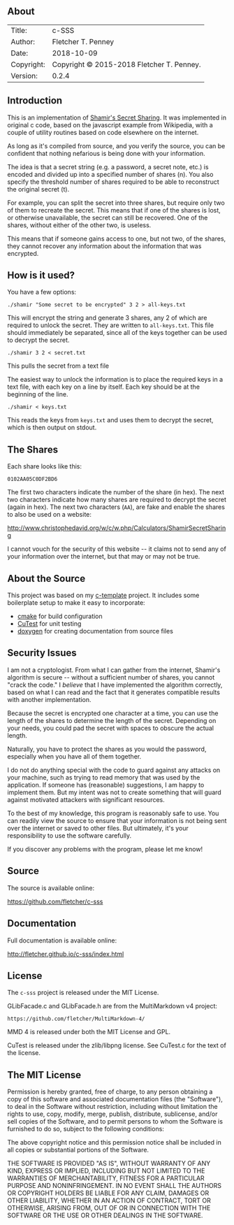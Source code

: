 ## About ##

|            |                           |  
| ---------- | ------------------------- |  
| Title:     | c-SSS        |  
| Author:    | Fletcher T. Penney       |  
| Date:      | 2018-10-09 |  
| Copyright: | Copyright © 2015-2018 Fletcher T. Penney.    |  
| Version:   | 0.2.4      |  


## Introduction ##

This is an implementation of [Shamir's Secret Sharing][shamir].  It was
implemented in original c code, based on the javascript example from
Wikipedia, with a couple of utility routines based on code elsewhere
on the internet.

As long as it's compiled from source, and you verify the source, you can
be confident that nothing nefarious is being done with your information.

The idea is that a secret string (e.g. a password, a secret note, etc.)
is encoded and divided up into a specified number of shares (n). You also
specify the threshold number of shares required to be able to reconstruct
the original secret (t).

For example, you can split the secret into three shares, but require only
two of them to recreate the secret.  This means that if one of the shares
is lost, or otherwise unavailable, the secret can still be recovered. One
of the shares, without either of the other two, is useless.

This means that if someone gains access to one, but not two, of the shares,
they cannot recover any information about the information that was
encrypted.


## How is it used? ##

You have a few options:

	./shamir "Some secret to be encrypted" 3 2 > all-keys.txt

This will encrypt the string and generate 3 shares, any 2 of which are required 
to unlock the secret.  They are written to `all-keys.txt`.  This file should
immediately be separated, since all of the keys together can be used to 
decrypt the secret.

	./shamir 3 2 < secret.txt

This pulls the secret from a text file


The easiest way to unlock the information is to place the required keys in a
text file, with each key on a line by itself.  Each key should be at the
beginning of the line.

	./shamir < keys.txt

This reads the keys from `keys.txt` and uses them to decrypt the secret, 
which is then output on stdout.


## The Shares ##

Each share looks like this:

	0102AA05C0DF2BD6

The first two characters indicate the number of the share (in hex). The
next two characters indicate how many shares are required to decrypt the
secret (again in hex).  The next two characters (`AA`), are fake and enable
the shares to also be used on a website:

<http://www.christophedavid.org/w/c/w.php/Calculators/ShamirSecretSharing>

I cannot vouch for the security of this website -- it claims not to send
any of your information over the internet, but that may or may not be true.


## About the Source ##

This project was based on my [c-template] project.  It includes some boilerplate setup to make it easy to incorporate:

* [cmake] for build configuration
* [CuTest] for unit testing
* [doxygen] for creating documentation from source files

[c-template]:	https://github.com/fletcher/c-template
[cmake]:	http://www.cmake.org/
[CuTest]:	http://cutest.sourceforge.net
[doxygen]:	http://www.stack.nl/~dimitri/doxygen/


## Security Issues ##

I am not a cryptologist.  From what I can gather from the internet, Shamir's
algorithm is secure -- without a sufficient number of shares, you cannot
"crack the code."  I *believe* that I have implemented the algorithm correctly,
based on what I can read and the fact that it generates compatible results
with another implementation.

Because the secret is encrypted one character at a time, you can use the 
length of the shares to determine the length of the secret.  Depending on
your needs, you could pad the secret with spaces to obscure the actual
length.

Naturally, you have to protect the shares as you would the password, especially
when you have all of them together.

I do not do anything special with the code to guard against any attacks on 
your machine, such as trying to read memory that was used by the application.
If someone has (reasonable) suggestions, I am happy to implement them.  But 
my intent was not to create something that will guard against motivated
attackers with significant resources.

To the best of my knowledge, this program is reasonably safe to use.  You can
readily view the source to ensure that your information is not being sent over
the internet or saved to other files.  But ultimately, it's your responsibility
to use the software carefully.

If you discover any problems with the program, please let me know!


[shamir]:	http://en.wikipedia.org/wiki/Shamir%27s_Secret_Sharing


## Source ##

The source is available online:

<https://github.com/fletcher/c-sss>


## Documentation ##

Full documentation is available online:

<http://fletcher.github.io/c-sss/index.html>


## License ##

The `c-sss` project is released under the MIT License.

GLibFacade.c and GLibFacade.h are from the MultiMarkdown v4 project:

	https://github.com/fletcher/MultiMarkdown-4/

MMD 4 is released under both the MIT License and GPL.


CuTest is released under the zlib/libpng license. See CuTest.c for the text
of the license.


## The MIT License ##

Permission is hereby granted, free of charge, to any person obtaining a copy
of this software and associated documentation files (the "Software"), to deal
in the Software without restriction, including without limitation the rights
to use, copy, modify, merge, publish, distribute, sublicense, and/or sell
copies of the Software, and to permit persons to whom the Software is
furnished to do so, subject to the following conditions:

The above copyright notice and this permission notice shall be included in
all copies or substantial portions of the Software.

THE SOFTWARE IS PROVIDED "AS IS", WITHOUT WARRANTY OF ANY KIND, EXPRESS OR
IMPLIED, INCLUDING BUT NOT LIMITED TO THE WARRANTIES OF MERCHANTABILITY,
FITNESS FOR A PARTICULAR PURPOSE AND NONINFRINGEMENT. IN NO EVENT SHALL THE
AUTHORS OR COPYRIGHT HOLDERS BE LIABLE FOR ANY CLAIM, DAMAGES OR OTHER
LIABILITY, WHETHER IN AN ACTION OF CONTRACT, TORT OR OTHERWISE, ARISING FROM,
OUT OF OR IN CONNECTION WITH THE SOFTWARE OR THE USE OR OTHER DEALINGS IN
THE SOFTWARE.

